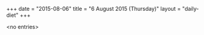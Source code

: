 +++
date = "2015-08-06"
title = "6 August 2015 (Thursday)"
layout = "daily-diet"
+++

<p>&lt;no entries&gt;</p>